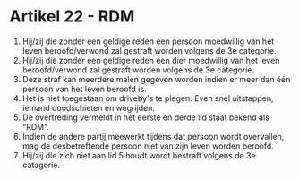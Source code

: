 # Artikel 22 - RDM
  1. Hij/zij die zonder een geldige reden een persoon moedwillig van het leven beroofd/verwond zal gestraft worden volgens de 3e categorie.
  2. Hij/zij die zonder een geldige reden een dier moedwillig van het leven beroofd/verwond zal gestraft worden volgens de 3e categorie.
  2. Deze straf kan meerdere malen gegeven worden indien er meer dan één persoon van het leven beroofd is.
  3. Het is niet toegestaan om driveby's te plegen. Even snel uitstappen, iemand doodschieten en wegrijden.
  4. De overtreding vermeldt in het eerste en derde lid staat bekend als “RDM”.
  5. Indien de andere partij meewerkt tijdens dat persoon wordt overvallen, mag de desbetreffende persoon niet van zijn leven worden beroofd. 
  6. Hij/zij die zich niet aan lid 5 houdt wordt bestraft volgens de 3e catagorie.



